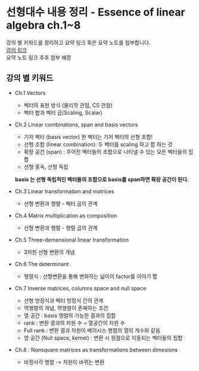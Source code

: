 # 선형대수 내용 정리 - Essence of linear algebra ch.1~8
강의 별 키워드를 정리하고 요약 링크 혹은 요약 노트를 첨부합니다.  
[강의 링크](https://www.youtube.com/playlist?list=PLZHQObOWTQDPD3MizzM2xVFitgF8hE_ab)  
요약 노트 링크 추후 첨부 예정

## 강의 별 키워드
* Ch.1 Vectors
    * 벡터의 표현 방식 (물리학 관점, CS 관점)
    * 벡터 합과 벡터 곱(Scaling, Scalar)

* Ch.2 Linear combinations, span and basis vectors
    * 기저 벡터 (basis vector) 한 벡터는 기저 벡터의 선형 조합!
    * 선형 조합 (linear combination): 두 벡터를 scaling 하고 합 하는 것
    * 확장 공간 (span) : 주어진 벡터들의 조합으로 나타낼 수 있는 모든 벡터들의 집합
    * 선형 종속, 선형 독립  

    **basis 는 선형 독립적인 벡터들의 조합으로 basis를 span하면 확장 공간이 된다.**

* Ch.3 Linear transformation and matrices
    * 선형 변환과 행렬 - 벡터 곱의 관계

* Ch.4 Matrix multiplication as composition
    * 선형 변환과 행렬 - 행렬 곱의 관계

* Ch.5 Three-demensional linear transformation
    * 3차원 선형 변환의 개념

* Ch.6 The determinant
    * 행렬식 : 선형변환을 통해 변화하는 넓이의 factor를 이야기 함

* Ch.7 Inverse matrices, columns space and null space
    * 선형 방정식과 벡터 방정식 간의 관계
    * 역행렬의 개념, 역행렬이 존재하는 조건
    * 열 공간 : basis 행렬의 가능한 결과의 집합
    * rank : 변환 결과의 차원 수 = 열공간의 차원 수
    * Full rank : 변환 결과 차원이 베이시스 행렬의 열의 개수와 같음
    * 영 공간 (Null space, kernel) : 변환 시 원점으로 이동되는 벡터들의 집합

* Ch.8 : Nonsquare matrices as transformations between dimesions
    * 비정사각 행렬 -> 차원이 바뀌는 변환